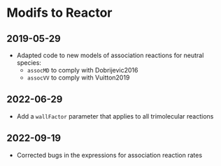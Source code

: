 # Modifs to Reactor

## 2019-05-29
* Adapted code to new models of association reactions for neutral species:   
    + `assocMD` to comply with Dobrijevic2016 
    + `assocVV` to comply with Vuitton2019
    
## 2022-06-29
* Add a `wallFactor` parameter that applies to all trimolecular reactions

## 2022-09-19
* Corrected bugs in the expressions for association reaction rates

